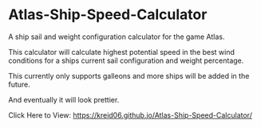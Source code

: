 # Atlas-Ship-Speed-Calculator
A ship sail and weight configuration calculator for the game Atlas.

This calculator will calculate highest potential speed in the best wind conditions for a ships current sail configuration and weight percentage.

This currently only supports galleons and more ships will be added in the future.

And eventually it will look prettier.

Click Here to View:
https://kreid06.github.io/Atlas-Ship-Speed-Calculator/
